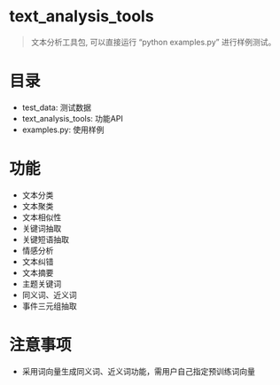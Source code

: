 # text_analysis_tools
> 文本分析工具包, 可以直接运行 “python examples.py” 进行样例测试。

# 目录
- test_data: 测试数据
- text_analysis_tools: 功能API
- examples.py: 使用样例


# 功能
- 文本分类
- 文本聚类
- 文本相似性
- 关键词抽取
- 关键短语抽取
- 情感分析
- 文本纠错
- 文本摘要
- 主题关键词
- 同义词、近义词
- 事件三元组抽取

# 注意事项
- 采用词向量生成同义词、近义词功能，需用户自己指定预训练词向量
